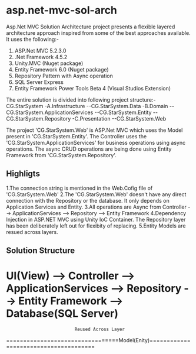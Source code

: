 # asp.net-mvc-sol-arch
Asp.Net MVC Solution Architecture project presents a flexible layered architecture approach inspired from some of the best approaches available.
It uses the following:-
1. ASP.Net MVC 5.2.3.0
2. .Net Framework 4.5.2
3. Unity.MVC (Nuget package)
4. Entity Framework 6.0 (Nuget package)
5. Repository Pattern with Async operation
6. SQL Server Express 
7. Entity Framework Power Tools Beta 4 (Visual Studios Extension)

The entire solution is divided into following project structure:-
CG.StarSystem
  -A.Infrastructure
    --CG.StarSystem.Data
  -B.Domain
    --CG.StarSystem.ApplicationServices
    --CG.StarSystem.Entity
    --CG.StarSystem.Repository
  -C.Presentation
    --CG.StarSystem.Web
    
 The project 'CG.StarSystem.Web' is ASP.Net MVC which uses the Model present in 'CG.StarSystem.Entity'. The Controller uses the 'CG.StarSystem.ApplicationServices' for business operations using async operations. The async CRUD operations are being done using Entity Framework from 'CG.StarSystem.Repository'. 
 
 Highligts
 ----------
 1.The connection string is mentioned in the Web.Cofig file of 'CG.StarSystem.Web'
 2.The 'CG.StarSystem.Web' doesn't have any direct connection with the Repository or the database. It only depends on Application Services    and Entity.
 3.All operations are Async from Controller --> ApplicationServices --> Repository --> Entity Framework
 4.Dependency Injection in ASP.NET MVC using Unity IoC Container. The Repository layer has been deliberately left out for flexibity of        replacing.
 5.Entity Models are resued across layers.
 
 Solution Structure
 ------------------
 
 UI(View) --> Controller --> ApplicationServices --> Repository --> Entity Framework --> Database(SQL Server)
 ===================================================================================
                              Reused Across Layer
 =================================Model(Enity)======================================

 
